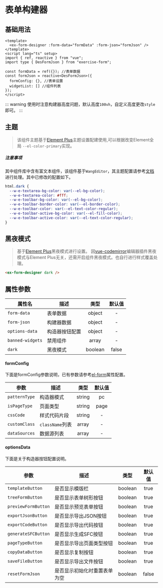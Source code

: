 # 表单构建器

## 基础用法

```vue
<template>
  <ex-form-designer :form-data="formData" :form-json="formJson" />
</template>
<script lang="ts" setup>
import { ref, reactive } from "vue";
import type { DesFormJson } from "exercise-form";

const formData = ref({}); //表单数据
const formJson = reactive<DesFormJson>({
  formConfig: {}, //表单设置
  widgetList: [] //组件列表
});
</script>
```

::: warning
使用时注意构建器高度问题，默认高度`100vh`，自定义高度更改`style`即可。
:::

## 主题

> 该组件主题基于[Element Plus](https://element-plus.org/zh-CN/guide/theming.html)主题设置配建使用,可以根据改变Element全局 `--el-color-primary`实现。

##### 注意事项

其中组件库中含有富文本组件，该组件基于`WangEditor`，其主题配置请参考[文档](https://www.wangeditor.com/v5/theme.html)进行处理。其中已修改的配置如下。

```css
html.dark {
  --w-e-textarea-bg-color: var(--el-bg-color);
  --w-e-textarea-color: #fff;
  --w-e-toolbar-bg-color: var(--el-bg-color);
  --w-e-toolbar-border-color: var(--el-border-color);
  --w-e-toolbar-color: var(--el-text-color-regular);
  --w-e-toolbar-active-bg-color: var(--el-fill-color);
  --w-e-toolbar-active-color: var(--el-text-color-regular);
}
```

## 黑夜模式

> 基于[Element Plus](https://element-plus.org/zh-CN/guide/dark-mode.html)黑夜模式进行设置。
> 因[vue-codemirror](https://www.npmjs.com/package/vue-codemirror)编辑器插件黑夜模式与Element Plus无关，还需开启组件黑夜模式。也自行进行样式覆盖处理。

```html
<ex-form-designer dark />
```

## 属性参数

| 属性名           | 描述           |  类型   | 默认值 |
| ---------------- | -------------- | :-----: | :----: |
| `form-data`      | 表单数据       | object  |   -    |
| `form-json`      | 构建器数据     | object  |   -    |
| `options-data`   | 构造器按钮配置 | object  |   -    |
| `banned-widgets` | 禁用组件       |  array  |   -    |
| `dark`           | 黑夜模式       | boolean | false  |

#### formConfig

下面是formConfig参数说明，已有参数请参考[el-form](https://element-plus.org/zh-CN/component/form.html#form-attributes)属性配置。

| 参数          | 描述            |  类型  | 默认值 |
| ------------- | --------------- | :----: | :----: |
| `patternType` | 构造器模式      | string |   pc   |
| `isPageType`  | 页面类型        | string |  page  |
| `cssCode`     | 样式代码片段    | string |   -    |
| `customClass` | `className`列表 | array  |   -    |
| `dataSources` | 数据源列表      | array  |   -    |

#### optionsData

下面是关于构造器按钮配置说明。

| 参数                | 描述                         |  类型   | 默认值 |
| ------------------- | ---------------------------- | :-----: | :----: |
| `templateButton`    | 是否显示模版栏               | boolean |  true  |
| `treeFormButton`    | 是否显示表单树形按钮         | boolean |  true  |
| `previewFormButton` | 是否显示预览表单按钮         | boolean |  true  |
| `exportJsonButton`  | 是否显示导出JSON按钮         | boolean |  true  |
| `exportCodeButton`  | 是否显示导出代码按钮         | boolean |  true  |
| `generateSFCButton` | 是否显示生成SFC按钮          | boolean |  true  |
| `pageTypeButton`    | 是否显示导出页面类型按钮     | boolean |  true  |
| `copyDataButton`    | 是否显示复制按钮             | boolean |  true  |
| `saveFileButton`    | 是否显示导出文件按钮         | boolean |  true  |
| `resetFormJson`     | 是否显示初始化时重置表单为空 | boolean | false  |
